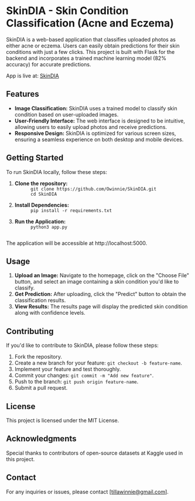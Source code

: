 # SkinDIA - Skin Condition Classification (Acne and Eczema)
<p>SkinDIA is a web-based application that classifies uploaded photos as either acne or eczema. Users can easily obtain predictions for their skin conditions with just a few clicks. This project is built with Flask for the backend and incorporates a trained machine learning model (82% accuracy) for accurate predictions.</p>
App is live at: <a href="https://skin-dia-d5403d11a97c.herokuapp.com/" target="_blank">SkinDIA</a>

## Features
<ul>
<li><strong>Image Classification:</strong> SkinDIA uses a trained model to classify skin condition based on user-uploaded images.</li>
<li><strong>User-Friendly Interface:</strong> The web interface is designed to be intuitive, allowing users to easily upload photos and receive predictions.</li>
<li><strong>Responsive Design:</strong> SkinDIA is optimized for various screen sizes, ensuring a seamless experience on both desktop and mobile devices.</li>
</ul>

## Getting Started
To run SkinDIA locally, follow these steps:
<ol>
  <li>
    <b>Clone the repository:</b>
    <code>
      git clone https://github.com/Owinnie/SkinDIA.git
      cd SkinDIA
    </code>
  </li>
  <li>
    <b>Install Dependencies:</b>
    <code>
      pip install -r requirements.txt
    </code>
  </li>
  <li>
    <b>Run the Application:</b>
    <code>
      python3 app.py
    </code>
  </li>
</ol>
The application will be accessible at <a href="#" style="text-decoration:none;">http://localhost:5000</a>.

## Usage
<ol>
  <li><strong>Upload an Image:</strong> Navigate to the homepage, click on the "Choose File" button, and select an image containing a skin condition you'd like to classify.</li>
  <li><strong>Get Prediction:</strong> After uploading, click the "Predict" button to obtain the classification results.</li>
  <li><strong>View Results:</strong> The results page will display the predicted skin condition along with confidence levels.</li>
</ol>

## Contributing
If you'd like to contribute to SkinDIA, please follow these steps:
<ol>
  <li>Fork the repository.</li>
  <li>Create a new branch for your feature: <code>git checkout -b feature-name</code>.</li>
  <li>Implement your feature and test thoroughly.</li>
  <li>Commit your changes: <code>git commit -m "Add new feature"</code>.</li>
  <li>Push to the branch: <code>git push origin feature-name</code>.</li>
  <li>Submit a pull request.</li>
</ol>

## License
This project is licensed under the MIT License.

## Acknowledgments
Special thanks to contributors of open-source datasets at Kaggle used in this project.

## Contact
For any inquiries or issues, please contact [tillawinnie@gmail.com].
